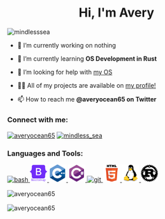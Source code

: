 <h1 align="center">Hi, I'm Avery</h1>
<p align="left"> <img src="https://komarev.com/ghpvc/?username=mindlesssea&label=Profile%20views&color=0e75b6&style=flat" alt="mindlesssea" /> </p>

- 🔭 I’m currently working on nothing

- 🌱 I’m currently learning **OS Development in Rust**

- 🤝 I’m looking for help with [my OS](https://github.com/averyocean65/avsys) 

- 👨‍💻 All of my projects are available on [my profile!](https://github.com/averyocean65)

- 📫 How to reach me **@averyocean65 on Twitter**

<h3 align="left">Connect with me:</h3>
<p align="left">
<a href="https://twitter.com/averyocean65" target="blank"><img align="center" src="https://raw.githubusercontent.com/rahuldkjain/github-profile-readme-generator/master/src/images/icons/Social/twitter.svg" alt="averyocean65" height="30" width="40" /></a>
<a href="https://www.youtube.com/@averyocean65" target="blank"><img align="center" src="https://raw.githubusercontent.com/rahuldkjain/github-profile-readme-generator/master/src/images/icons/Social/youtube.svg" alt="mindless_sea" height="30" width="40" /></a>
</p>

<h3 align="left">Languages and Tools:</h3>
<p align="left"> <a href="https://www.gnu.org/software/bash/" target="_blank" rel="noreferrer"> <img src="https://www.vectorlogo.zone/logos/gnu_bash/gnu_bash-icon.svg" alt="bash" width="40" height="40"/> </a> <a href="https://getbootstrap.com" target="_blank" rel="noreferrer"> <img src="https://raw.githubusercontent.com/devicons/devicon/master/icons/bootstrap/bootstrap-plain-wordmark.svg" alt="bootstrap" width="40" height="40"/> </a> <a href="https://www.w3schools.com/cpp/" target="_blank" rel="noreferrer"> <img src="https://raw.githubusercontent.com/devicons/devicon/master/icons/cplusplus/cplusplus-original.svg" alt="cplusplus" width="40" height="40"/> </a> <a href="https://www.w3schools.com/cs/" target="_blank" rel="noreferrer"> <img src="https://raw.githubusercontent.com/devicons/devicon/master/icons/csharp/csharp-original.svg" alt="csharp" width="40" height="40"/> </a> <a href="https://git-scm.com/" target="_blank" rel="noreferrer"> <img src="https://www.vectorlogo.zone/logos/git-scm/git-scm-icon.svg" alt="git" width="40" height="40"/> </a> <a href="https://www.w3.org/html/" target="_blank" rel="noreferrer"> <img src="https://raw.githubusercontent.com/devicons/devicon/master/icons/html5/html5-original-wordmark.svg" alt="html5" width="40" height="40"/> </a> <a href="https://www.linux.org/" target="_blank" rel="noreferrer"> <img src="https://raw.githubusercontent.com/devicons/devicon/master/icons/linux/linux-original.svg" alt="linux" width="40" height="40"/> </a> <a href="https://www.rust-lang.org" target="_blank" rel="noreferrer"> <img src="https://raw.githubusercontent.com/devicons/devicon/master/icons/rust/rust-plain.svg" alt="rust" width="40" height="40"/> </a> </p>

<p><img align="center" src="https://github-readme-stats.vercel.app/api/top-langs?username=averyocean65&langs_count=12&show_icons=true&locale=en&layout=compact" alt="averyocean65" /></p>

<p><img align="center" src="https://github-readme-streak-stats.herokuapp.com/?user=averyocean65&" alt="averyocean65" /></p>

